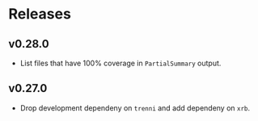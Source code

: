 # Releases

## v0.28.0

  - List files that have 100% coverage in `PartialSummary` output.

## v0.27.0

  - Drop development dependeny on `trenni` and add dependeny on `xrb`.
